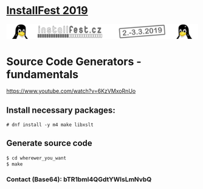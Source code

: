 # [InstallFest 2019](https://installfest.cz/if19/)
![InstallFest](logo.png?raw=true "InstallFest 2019")
# Source Code Generators - fundamentals
https://www.youtube.com/watch?v=6KzVMxoRnUo
## Install necessary packages:
```
# dnf install -y m4 make libxslt
```
## Generate source code
```
$ cd wherewer_you_want
$ make
```
### Contact (Base64): bTR1bml4QGdtYWlsLmNvbQ
